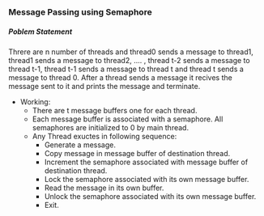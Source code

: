 ### Message Passing using Semaphore
##### Poblem Statement
Threre are n number of threads and thread0 sends a message to thread1, thread1 sends a message to thread2, .... , thread t-2 sends a message to thread t-1, thread t-1 sends a message to thread t and thread t sends a message to thread 0. After a thread sends a message it recives the message sent to it and prints the message and terminate.

- Working:
  - There are t message buffers one for each thread.
  - Each message buffer is associated with a semaphore. All semaphores are initialized to 0 by main thread.
  - Any Thread exuctes in following sequence:
    - Generate a message.
    - Copy message in message buffer of destination thread.
    - Increment the semaphore associated with message buffer of destination thread.
    - Lock the semaphore associated with its own message buffer.
    - Read the message in its own buffer.
    - Unlock the semaphore associated with its own message buffer.
    - Exit.
    
    
